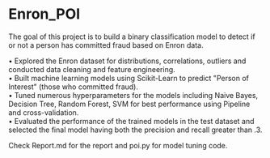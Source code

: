 # Enron_POI
The goal of this project is to build a binary classification model to detect if or not a person has committed fraud based on Enron data.</br>

• Explored the Enron dataset for distributions, correlations, outliers and conducted data cleaning and feature engineering. </br>
• Built machine learning models using Scikit-Learn to predict "Person of Interest" (those who committed fraud).</br>
• Tuned numerous hyperparameters for the models including Naive Bayes, Decision Tree, Random Forest, SVM for best performance using Pipeline and cross-validation.</br>
• Evaluated the performance of the trained models in the test dataset and selected the final model having both the precision and recall greater than .3.</br>

Check Report.md for the report and poi.py for model tuning code. 
